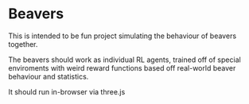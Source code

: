 # Beavers

This is intended to be fun project simulating the behaviour of beavers together.

The beavers should work as individual RL agents, trained off of special enviroments with weird reward functions based off real-world beaver behaviour and statistics.

It should run in-browser via three.js
